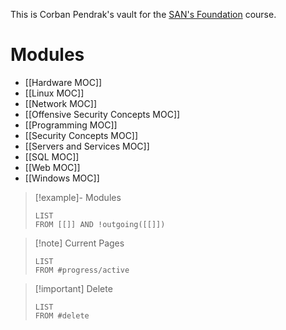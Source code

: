 This is Corban Pendrak's vault for the [SAN's Foundation](https://sans-foundations.com/course) course.

# Modules

- [[Hardware MOC]]
- [[Linux MOC]]
- [[Network MOC]]
- [[Offensive Security Concepts MOC]]
- [[Programming MOC]]
- [[Security Concepts MOC]]
- [[Servers and Services MOC]]
- [[SQL MOC]]
- [[Web MOC]]
- [[Windows MOC]]

>[!example]- Modules
>```dataview
>LIST
>FROM [[]] AND !outgoing([[]])
>```

>[!note] Current Pages
>```dataview
>LIST
>FROM #progress/active 
>```

>[!important] Delete
>```dataview
>LIST
>FROM #delete 
>```
